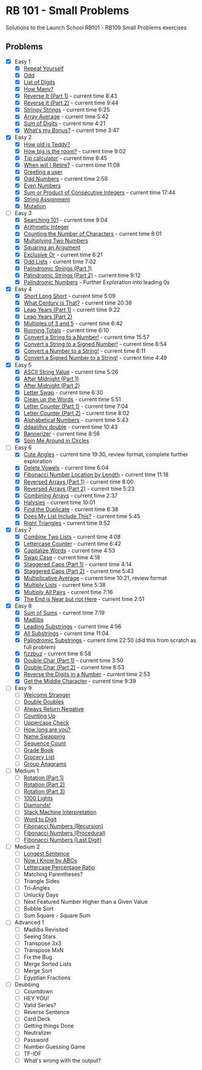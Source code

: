 # RB 101 - Small Problems

Solutions to the Launch School RB101 - RB109 Small Problems exercises

## Problems

- [x] Easy 1
  - [x] [Repeat Yourself](./easy_1/01.rb)
  - [x] [Odd](./easy_1/02.rb)
  - [x] [List of Digits](./easy_1/03.rb)
  - [x] [How Many?](./easy_1/04.rb)
  - [x] [Reverse It (Part 1)](./easy_1/05.rb) - current time 8:43
  - [x] [Reverse It (Part 2)](./easy_1/06.rb) - current time 9:44
  - [x] [Stringy Strings](./easy_1/07.rb) - current time 6:25
  - [x] [Array Average](./easy_1/08.rb) - current time 5:42
  - [x] [Sum of Digits](./easy_1/09.rb) - current time 4:21
  - [x] [What's my Bonus?](./easy_1/10.rb) - current time 3:47
- [x] Easy 2
  - [x] [How old is Teddy?](./easy_2/01.rb)
  - [x] [How big is the room?](./easy_2/02.rb) - current time 9:02
  - [x] [Tip calculator](./easy_2/03.rb) - current time 8:45
  - [x] [When will I Retire?](./easy_2/04.rb) - current time 11:08
  - [x] [Greeting a user](./easy_2/05.rb)
  - [x] [Odd Numbers](./easy_2/06.rb) - current time 2:58
  - [x] [Even Numbers](./easy_2/07.rb)
  - [x] [Sum or Product of Consecutive Integers](./easy_2/08.rb) - current time 17:44
  - [x] [String Assignment](./easy_2/09.rb)
  - [x] [Mutation](./easy_2/10.rb)
- [ ] Easy 3
  - [x] [Searching 101](./easy_3/01.rb) - current time 9:04
  - [x] [Arithmetic Integer](./easy_3/02.rb)
  - [x] [Counting the Number of Characters](./easy_3/03.rb) - current time 8:01
  - [x] [Multiplying Two Numbers](./easy_3/04.rb)
  - [x] [Squaring an Argument](./easy_3/05.rb)
  - [x] [Exclusive Or](./easy_3/06.rb) - current time 6:21
  - [x] [Odd Lists](./easy_3/07.rb) - current time 7:02
  - [x] [Palindromic Strings (Part 1)](./easy_3/08.rb)
  - [x] [Palindromic Strings (Part 2)](./easy_3/09.rb) - current time 9:12
  - [x] [Palindromic Numbers](./easy_3/10.rb) - Further Exploration into leading 0s
- [x] Easy 4
  - [x] [Short Long Short](./easy_4/01.rb) - current time 5:09
  - [x] [What Century is That?](./easy_4/02.rb) - current time 20:38
  - [x] [Leap Years (Part 1)](./easy_4/03.rb) - current time 9:22
  - [x] [Leap Years (Part 2)](./easy_4/04.rb)
  - [x] [Multiples of 3 and 5](./easy_4/05.rb) - current time 6:42
  - [x] [Running Totals](./easy_4/06.rb) - current time 6:10
  - [x] [Convert a String to a Number!](./easy_4/07.rb) - current time 15:57
  - [x] [Convert a String to a Signed Number!](./easy_4/08.rb) - current time 6:54
  - [x] [Convert a Number to a String!](./easy_4/09.rb) - current time 6:11
  - [x] [Convert a Signed Number to a String!](./easy_4/10.rb) - current time 4:49
- [x] Easy 5
  - [x] [ASCII String Value](./easy_5/01.rb) - current time 5:26
  - [x] [After Midnight (Part 1)](./easy_5/02.rb)
  - [x] [After Midnight (Part 2)](./easy_5/03.rb)
  - [x] [Letter Swap](./easy_5/04.rb) - current time 6:30
  - [x] [Clean up the Words](./easy_5/05.rb) - current time 5:51
  - [x] [Letter Counter (Part 1)](./easy_5/06.rb) - current time 7:04
  - [x] [Letter Counter (Part 2)](./easy_5/07.rb) - current time 8:02
  - [x] [Alphabetical Numbers](./easy_5/08.rb) - current time 5:43
  - [x] [ddaaiillyy double](./easy_5/09.rb) - current time 10:43
  - [x] [Bannerizer](./easy_5/10.rb) - current time 8:56
  - [x] [Spin Me Around in Circles](./easy_5/11.md)
- [ ] Easy 6
  - [x] [Cute Angles](./easy_6/01.rb) - current time 19:30, review format, complete further exploration
  - [x] [Delete Vowels](./easy_6/02.rb) - current time 6:04
  - [x] [Fibonacci Number Location by Length](./easy_6/03.rb) - current time 11:18
  - [x] [Reversed Arrays (Part 1)](./easy_6/04.rb) - current time 8:00
  - [x] [Reversed Arrays (Part 2)](./easy_6/05.rb) - current time 5:23
  - [x] [Combining Arrays](./easy_6/06.rb) - current time 2:37
  - [x] [Halvsies](./easy_6/07.rb) - current time 10:01
  - [x] [Find the Duplicate](./easy_6/08.rb) - current time 6:38
  - [x] [Does My List Include This?](./easy_6/09.rb) - current time 5:45
  - [x] [Right Triangles](./easy_6/10.rb) - current time 9:52
- [x] Easy 7
  - [x] [Combine Two Lists](./easy_7/01.rb) - current time 4:08
  - [x] [Lettercase Counter](./easy_7/02.rb) - current time 6:42
  - [x] [Capitalize Words](./easy_7/03.rb) - current time 4:53
  - [x] [Swap Case](./easy_7/04.rb) - current time 4:18
  - [x] [Staggered Caps (Part 1)](./easy_7/05.rb) - current time 4:14
  - [x] [Staggered Caps (Part 2)](./easy_7/06.rb) - current time 5:43
  - [x] [Multiplicative Average](./easy_7/07.rb) - current time 10:21, review format
  - [x] [Multiply Lists](./easy_7/08.rb) - current time 5:38
  - [x] [Multiply All Pairs](./easy_7/09.rb) - current time 7:16
  - [x] [The End is Near but not Here](./easy_7/10.rb) - current time 2:51
- [x] Easy 8
  - [x] [Sum of Sums](./easy_8/01.rb) - current time 7:19
  - [x] [Madlibs](./easy_8/02.rb)
  - [x] [Leading Substrings](./easy_8/03.rb) - current time 4:56
  - [x] [All Substrings](./easy_8/04.rb) - current time 11:04
  - [x] [Palindromic Substrings](./easy_8/05.rb) - current time 22:50 (did this from scratch as full problem)
  - [x] [fizzbuz](./easy_8/06.rb) - current time 6:58
  - [x] [Double Char (Part 1)](./easy_8/07.rb) - current time 3:50
  - [x] [Double Char (Part 2)](./easy_8/08.rb) - current time 8:53
  - [x] [Reverse the Digits in a Number](./easy_8/09.rb) - current time 2:53
  - [x] [Get the Middle Character](./easy_8/10.rb) - current time 9:39
- [ ] Easy 9
  - [ ] [Welcome Stranger](./easy_9/01.rb)
  - [ ] [Double Doubles](./easy_9/02.rb)
  - [ ] [Always Return Negative](./easy_9/03.rb)
  - [ ] [Counting Up](./easy_9/04.rb)
  - [ ] [Uppercase Check](./easy_9/05.rb)
  - [ ] [How long are you?](./easy_9/06.rb)
  - [ ] [Name Swapping](./easy_9/07.rb)
  - [ ] [Sequence Count](./easy_9/08.rb)
  - [ ] [Grade Book](./easy_9/09.rb)
  - [ ] [Grocery List](./easy_9/10.rb)
  - [ ] [Group Anagrams](./easy_9/11.rb)
- [ ] Medium 1
  - [ ] [Rotation (Part 1)](./medium_1/01.rb)
  - [ ] [Rotation (Part 2)](./medium_1/02.rb)
  - [ ] [Rotation (Part 3)](./medium_1/03.rb)
  - [ ] [1000 Lights](./medium_1/04.rb)
  - [ ] [Diamonds!](./medium_1/05.rb)
  - [ ] [Stack Machine Interpretation](./medium_1/06.rb)
  - [ ] [Word to Digit](./medium_1/07.rb)
  - [ ] [Fibonacci Numbers (Recursion)](./medium_1/08.rb)
  - [ ] [Fibonacci Numbers (Procedural)](./medium_1/09.rb)
  - [ ] [Fibonacci Numbers (Last Digit)](./medium_1/10.rb)
- [ ] Medium 2
  - [ ] [Longest Sentence](./medium_2/01.rb)
  - [ ] [Now I Know by ABCs](./medium_2/02.rb)
  - [ ] [Lettercase Percentage Ratio](./medium_2/03.rb)
  - [ ] Matching Parentheses?
  - [ ] Triangle Sides
  - [ ] Tri-Angles
  - [ ] Unlucky Days
  - [ ] Next Featured Number Higher than a Given Value
  - [ ] Bubble Sort
  - [ ] Sum Square - Square Sum
- [ ] Advanced 1
  - [ ] Madlibs Revisited
  - [ ] Seeing Stars
  - [ ] Transpose 3x3
  - [ ] Transpose MxN
  - [ ] Fix the Bug
  - [ ] Merge Sorted Lists
  - [ ] Merge Sort
  - [ ] Egyptian Fractions
- [ ] Deubbing
  - [ ] Countdown
  - [ ] HEY YOU!
  - [ ] Valid Series?
  - [ ] Reverse Sentence
  - [ ] Card Deck
  - [ ] Getting things Done
  - [ ] Neutralizer
  - [ ] Password
  - [ ] Number Guessing Game
  - [ ] TF-IDF
  - [ ] What's wrong with the output?
